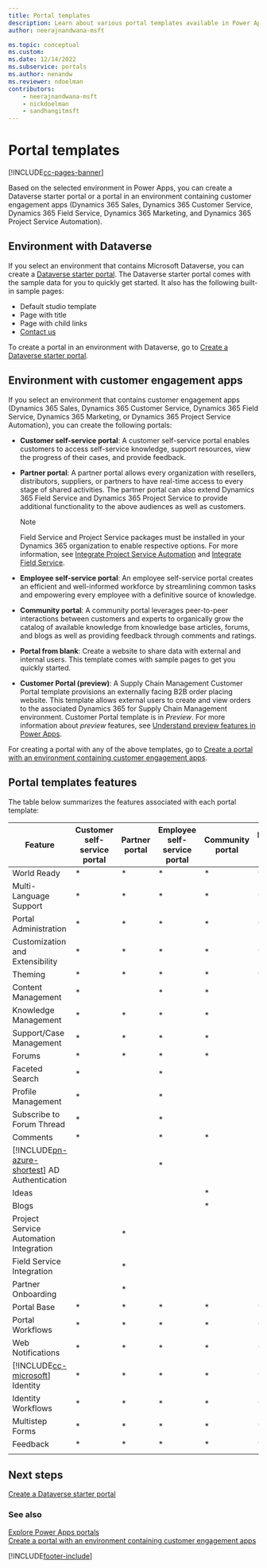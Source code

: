 ```yaml
---
title: Portal templates
description: Learn about various portal templates available in Power Apps.
author: neerajnandwana-msft

ms.topic: conceptual
ms.custom: 
ms.date: 12/14/2022
ms.subservice: portals
ms.author: nenandw
ms.reviewer: ndoelman
contributors:
    - neerajnandwana-msft
    - nickdoelman
    - sandhangitmsft
---
```


# Portal templates


[!INCLUDE[cc-pages-banner](../../includes/cc-pages-banner.md)]

Based on the selected environment in Power Apps, you can create a Dataverse starter portal or a portal in an environment containing customer engagement apps (Dynamics 365 Sales, Dynamics 365 Customer Service, Dynamics 365 Field Service, Dynamics 365 Marketing, and Dynamics 365 Project Service Automation).

## Environment with Dataverse

If you select an environment that contains Microsoft Dataverse, you can create a [Dataverse starter portal](create-portal.md). The Dataverse starter portal comes with the sample data for you to quickly get started. It also has the following built-in sample pages:

- Default studio template
- Page with title
- Page with child links
- [Contact us](contact-us-sample.md)

To create a portal in an environment with Dataverse, go to [Create a Dataverse starter portal](create-portal.md).

## Environment with customer engagement apps

If you select an environment that contains customer engagement apps (Dynamics 365 Sales, Dynamics 365 Customer Service, Dynamics 365 Field Service, Dynamics 365 Marketing, or Dynamics 365 Project Service Automation), you can create the following portals:

- **Customer self-service portal**: A customer self-service portal enables customers to access self-service knowledge, support resources, view the progress of their cases, and provide feedback.
- **Partner portal**: A partner portal allows every organization with resellers, distributors, suppliers, or partners to have real-time access to every stage of shared activities. The partner portal can also extend Dynamics 365 Field Service and Dynamics 365 Project Service to provide additional functionality to the above audiences as well as customers.

    > [!NOTE]
    > Field Service and Project Service packages must be installed in your Dynamics 365 organization to enable respective options. For more information, see [Integrate Project Service Automation](/dynamics365/portals/integrate-project-service-automation) and [Integrate Field Service](/dynamics365/portals/integrate-field-service).

- **Employee self-service portal**: An employee self-service portal creates an efficient and well-informed workforce by streamlining common tasks and empowering every employee with a definitive source of knowledge.
- **Community portal**: A community portal leverages peer-to-peer interactions between customers and experts to organically grow the catalog of available knowledge from knowledge base articles, forums, and blogs as well as providing feedback through comments and ratings.
- **Portal from blank**: Create a website to share data with external and internal users. This template comes with sample pages to get you quickly started.
- **Customer Portal (preview)**: A Supply Chain Management Customer Portal template provisions an externally facing B2B order placing website. This template allows external users to create and view orders to the associated Dynamics 365 for Supply Chain Management environment. Customer Portal template is in *Preview*. For more information about *preview* features, see [Understand preview features in Power Apps](../canvas-apps/working-with-experimental-preview.md).

For creating a portal with any of the above templates, go to [Create a portal with an environment containing customer engagement apps](create-dynamics-portal.md).

## Portal templates features

The table below summarizes the features associated with each portal template:

| Feature | Customer self-service portal | Partner portal | Employee self-service portal | Community portal | Portal from blank | Dataverse starter portal| Customer Portal (preview) | 
|------------------|---------------|----------------|---------------|------------------|---------------|------|-|
| World Ready | *  | * | * | * | * |* |*
| Multi-Language Support | *  | * | * | * | * |* |*
| Portal Administration| * | * | * | * | *  |* |*
| Customization and Extensibility  | *   | *  | *   | *  | * |* |*
| Theming   | *   | *   | *    | *   | *   |* |*
| Content Management                     | *                            |                | *                            | *                |               |
| Knowledge Management                   | *                            | *              | *                            | *                |               |
| Support/Case Management                | *                            |   *             | *                            | *                |               |
| Forums                                 | *                            | *               | *                            | *                |               |
| Faceted Search                         | *                            |                | *                            |                  |               |
| Profile Management                     | *                            |                | *                            |                  |               | |*
| Subscribe to Forum Thread              | *                            |                | *                            |                  |               |
| Comments                               | *                            |                | *                            | *                |               |
| [!INCLUDE[pn-azure-shortest](../../includes/pn-azure-shortest.md)] AD Authentication                |                              |                | *                            |                  |               ||*
| Ideas                                  |                              |                |                              | *                |               |
| Blogs                                  |                              |                |                              | *                |               |
| Project Service Automation Integration |                              | *              |                              |                  |               |
| Field Service Integration              |                              | *              |                              |                  |               |
| Partner Onboarding                     |                              | *              |                              |                  |               |
| Portal Base  |  *    | *      |  *| *| *|* |*
| Portal Workflows|  *| *|  *| *| *|* |*
| Web Notifications|  *| *|  *| *| *|* |*
| [!INCLUDE[cc-microsoft](../../includes/cc-microsoft.md)] Identity|   *|  *|  *|   *| *|* |*
| Identity Workflows| *|  *| *|   *| *|* |*
| Multistep Forms|  *| *|    *| *| *|* |*
| Feedback|   *|  *|  *| *| *|* |*
||

## Next steps

[Create a Dataverse starter portal](create-portal.md)

### See also

[Explore Power Apps portals](/training/modules/explore-portals) <br>
[Create a portal with an environment containing customer engagement apps](create-portal.md)

[!INCLUDE[footer-include](../../includes/footer-banner.md)]

